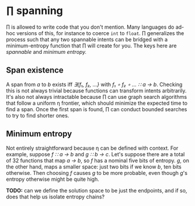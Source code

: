 # ∏ spanning
∏ is allowed to write code that you don't mention. Many languages do ad-hoc versions of this, for instance to coerce `int` to `float`. ∏ generalizes the process such that any two spannable intents can be bridged with a minimum-entropy function that ∏ will create for you. The keys here are _spannable_ and _minimum entropy._


## Span existence
A span from _a_ to _b_ exists iff _∃{f₁, f₂, ...}_ with _f₁ ∘ f₂ ∘ ... ∷ a → b_. Checking this is not always trivial because functions can transform intents arbitrarily. It's also not always intractable because ∏ can use graph search algorithms that follow a uniform η frontier, which should minimize the expected time to find a span. Once the first span is found, ∏ can conduct bounded searches to try to find shorter ones.


## Minimum entropy
Not entirely straightforward because η can be defined with context. For example, suppose _f ∷ a → b_ and _g ∷ b → c_. Let's suppose there are a total of 32 functions that map _a → b_, so _f_ has a nominal five bits of entropy. _g_, on the other hand, maps a smaller space: just two bits if we know _b_, ten bits otherwise. Then choosing _f_ causes _g_ to be more probable, even though _g_'s entropy otherwise might be quite high.

**TODO:** can we define the solution space to be just the endpoints, and if so, does that help us isolate entropy chains?
